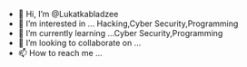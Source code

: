 - 👋 Hi, I’m @Lukatkabladzee
- 👀 I’m interested in ... Hacking,Cyber Security,Programming
- 🌱 I’m currently learning ...Cyber Security,Programming
- 💞️ I’m looking to collaborate on ...
- 📫 How to reach me ...

<!---
Lukatkabladzee/Lukatkabladzee is a ✨ special ✨ repository because its `README.md` (this file) appears on your GitHub profile.
You can click the Preview link to take a look at your changes.
--->
